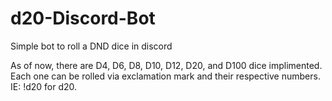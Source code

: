 # d20-Discord-Bot
Simple bot to roll a DND dice in discord

As of now, there are D4, D6, D8, D10, D12, D20, and D100 dice implimented. Each one can be rolled via exclamation mark and their respective numbers. IE: !d20 for d20. 
